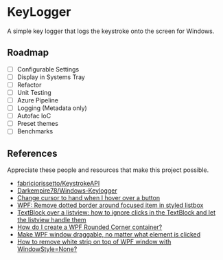 # KeyLogger

A simple key logger that logs the keystroke onto the screen for Windows.

## Roadmap

- [ ] Configurable Settings
- [ ] Display in Systems Tray
- [ ] Refactor
- [ ] Unit Testing
- [ ] Azure Pipeline
- [ ] Logging (Metadata only)
- [ ] Autofac IoC
- [ ] Preset themes
- [ ] Benchmarks

## References

Appreciate these people and resources that make this project possible.

- [fabriciorissetto/KeystrokeAPI](https://github.com/fabriciorissetto/KeystrokeAPI)
- [Darkempire78/Windows-Keylogger](https://github.com/Darkempire78/Windows-Keylogger)
- [Change cursor to hand when I hover over a button](https://stackoverflow.com/questions/23117878/change-cursor-to-hand-when-i-hover-over-a-button)
- [WPF: Remove dotted border around focused item in styled listbox](https://stackoverflow.com/questions/592665/wpf-remove-dotted-border-around-focused-item-in-styled-listbox)
- [TextBlock over a listview: how to ignore clicks in the TextBlock and let the listview handle them](https://stackoverflow.com/questions/6417201/textblock-over-a-listview-how-to-ignore-clicks-in-the-textblock-and-let-the-lis)
- [How do I create a WPF Rounded Corner container?](https://stackoverflow.com/questions/120851/how-do-i-create-a-wpf-rounded-corner-container)
- [Make WPF window draggable, no matter what element is clicked](https://stackoverflow.com/questions/7417739/make-wpf-window-draggable-no-matter-what-element-is-clicked)
- [How to remove white strip on top of WPF window with WindowStyle=None?](https://stackoverflow.com/questions/36631165/how-to-remove-white-strip-on-top-of-wpf-window-with-windowstyle-none)

